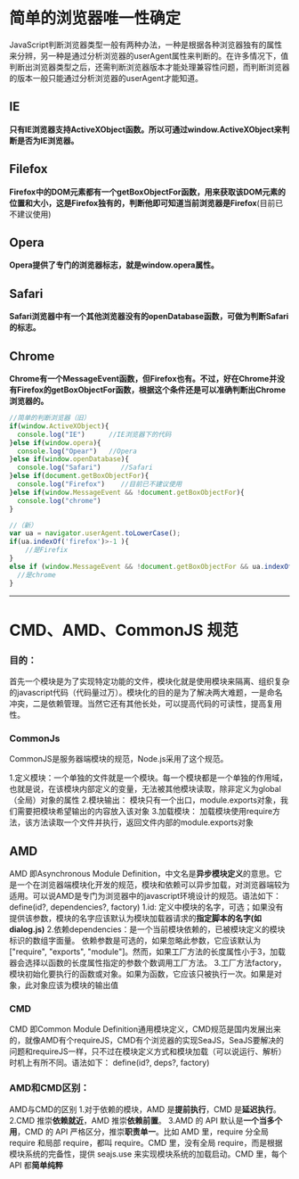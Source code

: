 # 简单的浏览器唯一性确定

JavaScript判断浏览器类型一般有两种办法，一种是根据各种浏览器独有的属性来分辨，另一种是通过分析浏览器的userAgent属性来判断的。在许多情况下，值判断出浏览器类型之后，还需判断浏览器版本才能处理兼容性问题，而判断浏览器的版本一般只能通过分析浏览器的userAgent才能知道。

## IE

**只有IE浏览器支持ActiveXObject函数。所以可通过window.ActiveXObject来判断是否为IE浏览器。**

## Filefox

**Firefox中的DOM元素都有一个getBoxObjectFor函数，用来获取该DOM元素的位置和大小，这是Firefox独有的，判断他即可知道当前浏览器是Firefox**(目前已不建议使用)

## Opera

**Opera提供了专门的浏览器标志，就是window.opera属性。**

## Safari

**Safari浏览器中有一个其他浏览器没有的openDatabase函数，可做为判断Safari的标志。**

## Chrome

**Chrome有一个MessageEvent函数，但Firefox也有。不过，好在Chrome并没有Firefox的getBoxObjectFor函数，根据这个条件还是可以准确判断出Chrome浏览器的。**

~~~javascript
//简单的判断浏览器（旧）
if(window.ActiveXObject){
  console.log("IE")      //IE浏览器下的代码
}else if(window.opera){
  console.log("Opear")   //Opera
}else if(window.openDatabase){
  console.log("Safari")     //Safari
}else if(document.getBoxObjectFor){
  console.log("Firefox")    //目前已不建议使用
}else if(window.MessageEvent && !document.getBoxObjectFor){
  console.log("chrome")
}

//（新）
var ua = navigator.userAgent.toLowerCase();
if(ua.indexOf('firefox')>-1 ){
    //是Firefix
}
else if (window.MessageEvent && !document.getBoxObjectFor && ua.indexOf('chrome') > -1) {
  //是chrome
}
~~~

***

# CMD、AMD、CommonJS 规范

### 目的：

首先一个模块是为了实现特定功能的文件，模块化就是使用模块来隔离、组织复杂的javascript代码（代码量过万）。模块化的目的是为了解决两大难题，一是命名冲突，二是依赖管理。当然它还有其他长处，可以提高代码的可读性，提高复用性。

### CommonJs

CommonJS是服务器端模块的规范，Node.js采用了这个规范。

1.定义模块：一个单独的文件就是一个模块。每一个模块都是一个单独的作用域，也就是说，在该模块内部定义的变量，无法被其他模块读取，除非定义为global（全局）对象的属性
2.模块输出： 模块只有一个出口，module.exports对象，我们需要把模块希望输出的内容放入该对象
3.加载模块： 加载模块使用require方法，该方法读取一个文件并执行，返回文件内部的module.exports对象

## AMD

AMD 即Asynchronous Module Definition，中文名是**异步模块定义**的意思。它是一个在浏览器端模块化开发的规范，模块和依赖可以异步加载，对浏览器端较为适用。可以说AMD是专门为浏览器中的javascript环境设计的规范。语法如下：
define(id?, dependencies?, factory)
1.id: 定义中模块的名字，可选；如果没有提供该参数，模块的名字应该默认为模块加载器请求的**指定脚本的名字(如dialog.js)**
2.依赖dependencies：是一个当前模块依赖的，已被模块定义的模块标识的数组字面量。 依赖参数是可选的，如果忽略此参数，它应该默认为["require", "exports", "module"]。然而，如果工厂方法的长度属性小于3，加载器会选择以函数的长度属性指定的参数个数调用工厂方法。
3.工厂方法factory，模块初始化要执行的函数或对象。如果为函数，它应该只被执行一次。如果是对象，此对象应该为模块的输出值

### CMD

CMD 即Common Module Definition通用模块定义，CMD规范是国内发展出来的，就像AMD有个requireJS，CMD有个浏览器的实现SeaJS，SeaJS要解决的问题和requireJS一样，只不过在模块定义方式和模块加载（可以说运行、解析）时机上有所不同。语法如下：
define(id?, deps?, factory)

### AMD和CMD区别：

AMD与CMD的区别
1.对于依赖的模块，AMD 是**提前执行**，CMD 是**延迟执行**。
2.CMD 推崇**依赖就近**，AMD 推崇**依赖前置**。
3.AMD 的 API 默认是**一个当多个用**，CMD 的 API 严格区分，推崇**职责单一**。比如 AMD 里，require 分全局 require 和局部 require，都叫 require。CMD 里，没有全局 require，而是根据模块系统的完备性，提供 seajs.use 来实现模块系统的加载启动。CMD 里，每个 API 都**简单纯粹**